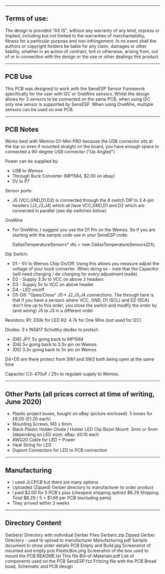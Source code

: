 ---------------
Terms of use:
---------------
The design is provided "AS IS", without any warranty of any kind, express or implied, including but not limited to the warranties of merchantability, fitness for a particular purpose and non-infringement. In no event shall the authors or copyright holders be liable for any claim, damages or other liability, whether in an action of contract, tort or otherwise, arising from, out of or in connection with the design or the use or other dealings this product.

---------------
PCB Use
---------------
This PCB was designed to work with the SensESP Sensor framework specifically for the user with I2C or OneWire sensors. Whilst the design allows for 3 sensors to be connected on the same PCB, when using I2C only one sensor is supported by SensESP. When using OneWire, multiple sensors can be used on one PCB. 

---------------
PCB Notes
---------------

Works best with Wemos-D1-Mini PRO because the USB connector sits at the top so even if mounted straight on the board, you have enough space to connected a 90-degree USB connector ("Up Angled")

Power can be supplied by:
- USB to Wemos
- Through Buck Converter (MP1584, $2.00 on ebay)
- 5V to P7

Sensor ports:
- J5 (VCC,GND,D1,D2) is connected through the 8 switch DIP to 3 4-pin headers (J2,J3,J4) which all have VCC,GND,D1 and D2 which are connected in parallel (see dip switches below)

OneWire
- For OneWire, I suggest you use the D1 Pin on the Wemos. So if you are starting with the sample code use in your SensESP code:

  DallasTemperatureSensors* dts = new DallasTemperatureSensors(D1);

Dip Switch:
- D1 - 5V to Wemos Chip On/Off. Using this allows you measure adjust the voltage of your buck converter. When doing so - note that the Capacitor (will need charging / de-charging for every adjustment made)
- D2 - Supply 3.3v to VCC on above 3 headers
- D3 - Supply 5v to VCC on above header
- D4 - LED on/off
- D5-D8: "Open/Close" J5-> J2,J3,J4 connections. The through here is that if you have a sensors where VCC, GND, D1 (SCL) and D2 (SCA) don't line up to this order, you close the switch and modify the order by (and wiring) J5 to J3 in a different order

Resistors:
R1: 330k for LED
R2: 4.7k for One Wire (not used for I2C)

Diodes:
3 x IN5817 Schottky diodes to protect: 
- (D6) JP7, 5v going back to MP1584
- (D4) 5v going back to 3.3v pin on Wemos
- (D5) 3.3v going back to 5v pin on Wemos

D4+D5 are there protect from SW1 and SW2 both being open at the same time

Capacitor
C3: 470uF / 25v to regulate supply to Wemos. 

---------------
Other Parts (all prices correct at time of writing, June 2020)
---------------

- Plastic project boxes, bought on eBay (picture enclosed): 5 boxes for £6.00 (£1.20 each)
- Mounting Screws: M3 x 6mm
- Black Plastic Holder Diode / Holder LED Clip Bezel Mount: 3mm or 5mm (depending on LED size): eBay: £0.10 each
- AWG20 Cable for LED + Power
- Heat String for LED
- Dupont Connectors for LED to PCB connection

---------------
Manufacturing
---------------

- I used JLCPCB but there are many options
- Uploaded (Zipped) Gerber directory to manufacturer to order product
- I paid $2.00 for 5 PCB's plus (cheapest shipping option) $6.29 Shipping. Total $8.29 / 5 = $1.66 per PCB (excluding parts)
- They arrived within 2 weeks

---------------
Directory Content
---------------

Gerbers/ 		Directory with individual Gerber Files
Gerbers.zip		Zipped Gerber Directory - used to upload to manufacturer
Manufacturing.pdf	Sample document to show order details
PCB Empty and Build.jpg	Screenshot of mounted and empty pcb
PlasticBox.png		Screenshot of the box used to mount the PCB
README.txt		This file
Bill-of-Materials.pdf	List of components used on the PCB
SensESP.fzz		Fritzing file with the PCB Bread boad, Schematic and PCB design



